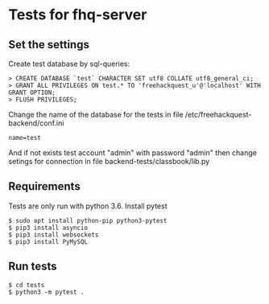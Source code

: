# Tests for fhq-server

## Set the settings

Create test database by sql-queries:

	> CREATE DATABASE `test` CHARACTER SET utf8 COLLATE utf8_general_ci;
	> GRANT ALL PRIVILEGES ON test.* TO 'freehackquest_u'@'localhost' WITH GRANT OPTION;
	> FLUSH PRIVILEGES;

Change the name of the database for the tests in file /etc/freehackquest-backend/conf.ini

	name=test

And if not exists test account "admin" with password "admin" then change setings for connection in file backend-tests/classbook/lib.py

## Requirements

Tests are only run with python 3.6.
Install pytest

	$ sudo apt install python-pip python3-pytest
	$ pip3 install asyncio
	$ pip3 install websockets
	$ pip3 install PyMySQL

## Run tests

	$ cd tests
	$ python3 -m pytest .
